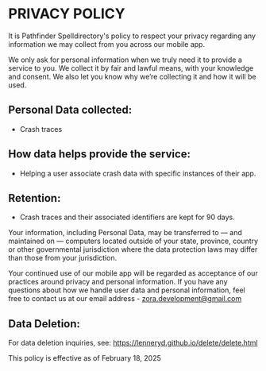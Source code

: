 # PRIVACY POLICY

It is Pathfinder Spelldirectory's policy to respect your privacy regarding any information we may collect from you across our mobile app.

We only ask for personal information when we truly need it to provide a service to you. We collect it by fair and lawful means, with your knowledge and consent. We also let you know why we’re collecting it and how it will be used.

## Personal Data collected:
- Crash traces

## How data helps provide the service:
- Helping a user associate crash data with specific instances of their app.

## Retention:
- Crash traces and their associated identifiers are kept for 90 days.

Your information, including Personal Data, may be transferred to — and maintained on — computers located outside of your state, province, country or other governmental jurisdiction where the data protection laws may differ than those from your jurisdiction.

Your continued use of our mobile app will be regarded as acceptance of our practices around privacy and personal information. If you have any questions about how we handle user data and personal information, feel free to contact us at our email address - zora.development@gmail.com

## Data Deletion: 
For data deletion inquiries, see: <a href="https://lenneryd.github.io/delete/delete.html">https://lenneryd.github.io/delete/delete.html</a>

This policy is effective as of February 18, 2025
